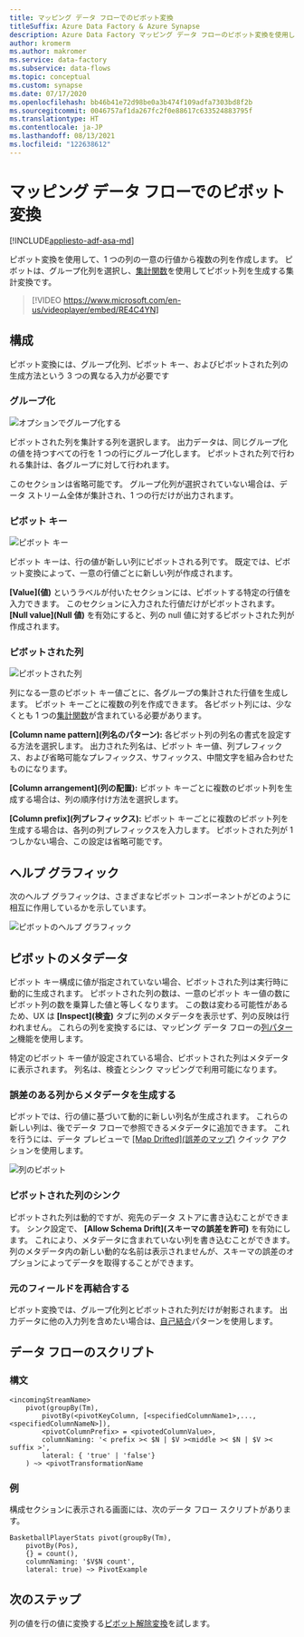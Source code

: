 ```yaml
---
title: マッピング データ フローでのピボット変換
titleSuffix: Azure Data Factory & Azure Synapse
description: Azure Data Factory マッピング データ フローのピボット変換を使用した行から列へのデータのピボット
author: kromerm
ms.author: makromer
ms.service: data-factory
ms.subservice: data-flows
ms.topic: conceptual
ms.custom: synapse
ms.date: 07/17/2020
ms.openlocfilehash: bb46b41e72d98be0a3b474f109adfa7303bd8f2b
ms.sourcegitcommit: 0046757af1da267fc2f0e88617c633524883795f
ms.translationtype: HT
ms.contentlocale: ja-JP
ms.lasthandoff: 08/13/2021
ms.locfileid: "122638612"
---
```

# <a name="pivot-transformation-in-mapping-data-flow"></a>マッピング データ フローでのピボット変換


[!INCLUDE[appliesto-adf-asa-md](includes/appliesto-adf-asa-md.md)]

ピボット変換を使用して、1 つの列の一意の行値から複数の列を作成します。 ピボットは、グループ化列を選択し、[集計関数](data-flow-expression-functions.md#aggregate-functions)を使用してピボット列を生成する集計変換です。

> [!VIDEO https://www.microsoft.com/en-us/videoplayer/embed/RE4C4YN]

## <a name="configuration"></a>構成

ピボット変換には、グループ化列、ピボット キー、およびピボットされた列の生成方法という 3 つの異なる入力が必要です

### <a name="group-by"></a>グループ化

![オプションでグループ化する](media/data-flow/pivot2.png "オプションでグループ化する")

ピボットされた列を集計する列を選択します。 出力データは、同じグループ化の値を持つすべての行を 1 つの行にグループ化します。 ピボットされた列で行われる集計は、各グループに対して行われます。

このセクションは省略可能です。 グループ化列が選択されていない場合は、データ ストリーム全体が集計され、1 つの行だけが出力されます。

### <a name="pivot-key"></a>ピボット キー

![ピボット キー](media/data-flow/pivot3.png "ピボット キー")

ピボット キーは、行の値が新しい列にピボットされる列です。 既定では、ピボット変換によって、一意の行値ごとに新しい列が作成されます。

**[Value]\(値\)** というラベルが付いたセクションには、ピボットする特定の行値を入力できます。 このセクションに入力された行値だけがピボットされます。 **[Null value]\(Null 値\)** を有効にすると、列の null 値に対するピボットされた列が作成されます。

### <a name="pivoted-columns"></a>ピボットされた列

![ピボットされた列](media/data-flow/pivot4.png "ピボットされた列")

列になる一意のピボット キー値ごとに、各グループの集計された行値を生成します。 ピボット キーごとに複数の列を作成できます。 各ピボット列には、少なくとも 1 つの[集計関数](data-flow-expression-functions.md#aggregate-functions)が含まれている必要があります。

**[Column name pattern]\(列名のパターン\):** 各ピボット列の列名の書式を設定する方法を選択します。 出力された列名は、ピボット キー値、列プレフィックス、および省略可能なプレフィックス、サフィックス、中間文字を組み合わせたものになります。 

**[Column arrangement]\(列の配置\):** ピボット キーごとに複数のピボット列を生成する場合は、列の順序付け方法を選択します。 

**[Column prefix]\(列プレフィックス\):** ピボット キーごとに複数のピボット列を生成する場合は、各列の列プレフィックスを入力します。 ピボットされた列が 1 つしかない場合、この設定は省略可能です。

## <a name="help-graphic"></a>ヘルプ グラフィック

次のヘルプ グラフィックは、さまざまなピボット コンポーネントがどのように相互に作用しているかを示しています。

![ピボットのヘルプ グラフィック](media/data-flow/pivot5.png "ピボットのヘルプ グラフィック")

## <a name="pivot-metadata"></a>ピボットのメタデータ

ピボット キー構成に値が指定されていない場合、ピボットされた列は実行時に動的に生成されます。 ピボットされた列の数は、一意のピボット キー値の数にピボット列の数を乗算した値と等しくなります。 この数は変わる可能性があるため、UX は **[Inspect]\(検査\)** タブに列のメタデータを表示せず、列の反映は行われません。 これらの列を変換するには、マッピング データ フローの[列パターン](concepts-data-flow-column-pattern.md)機能を使用します。 

特定のピボット キー値が設定されている場合、ピボットされた列はメタデータに表示されます。 列名は、検査とシンク マッピングで利用可能になります。

### <a name="generate-metadata-from-drifted-columns"></a>誤差のある列からメタデータを生成する

ピボットでは、行の値に基づいて動的に新しい列名が生成されます。 これらの新しい列は、後でデータ フローで参照できるメタデータに追加できます。 これを行うには、データ プレビューで [[Map Drifted]\(誤差のマップ\)](concepts-data-flow-schema-drift.md#map-drifted-columns-quick-action) クイック アクションを使用します。 

![列のピボット](media/data-flow/newpivot1.png "誤差のピボット列のマップ")

### <a name="sinking-pivoted-columns"></a>ピボットされた列のシンク

ピボットされた列は動的ですが、宛先のデータ ストアに書き込むことができます。 シンク設定で、 **[Allow Schema Drift]\(スキーマの誤差を許可\)** を有効にします。 これにより、メタデータに含まれていない列を書き込むことができます。 列のメタデータ内の新しい動的な名前は表示されませんが、スキーマの誤差のオプションによってデータを取得することができます。

### <a name="rejoin-original-fields"></a>元のフィールドを再結合する

ピボット変換では、グループ化列とピボットされた列だけが射影されます。 出力データに他の入力列を含めたい場合は、[自己結合](data-flow-join.md#self-join)パターンを使用します。

## <a name="data-flow-script"></a>データ フローのスクリプト

### <a name="syntax"></a>構文

```
<incomingStreamName>
    pivot(groupBy(Tm),
        pivotBy(<pivotKeyColumn, [<specifiedColumnName1>,...,<specifiedColumnNameN>]),
        <pivotColumnPrefix> = <pivotedColumnValue>,
        columnNaming: '< prefix >< $N | $V ><middle >< $N | $V >< suffix >',
        lateral: { 'true' | 'false'}
    ) ~> <pivotTransformationName
```
### <a name="example"></a>例

構成セクションに表示される画面には、次のデータ フロー スクリプトがあります。

```
BasketballPlayerStats pivot(groupBy(Tm),
    pivotBy(Pos),
    {} = count(),
    columnNaming: '$V$N count',
    lateral: true) ~> PivotExample

```

## <a name="next-steps"></a>次のステップ

列の値を行の値に変換する[ピボット解除変換](data-flow-unpivot.md)を試します。 
